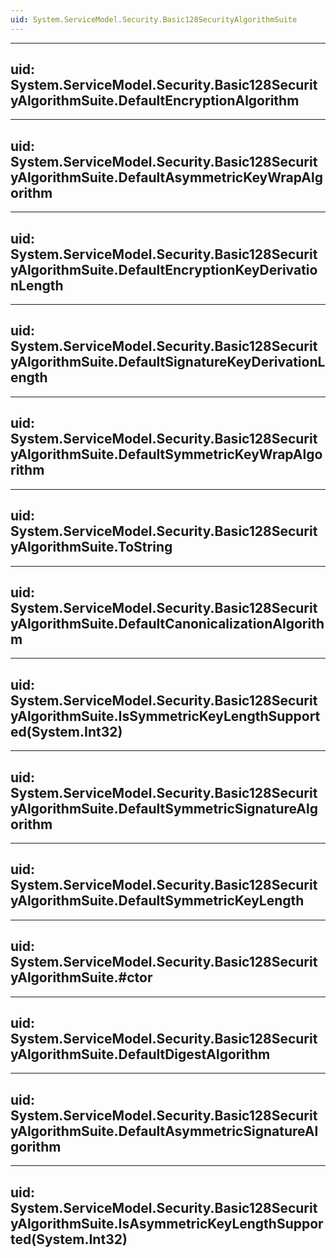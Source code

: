 ```yaml
---
uid: System.ServiceModel.Security.Basic128SecurityAlgorithmSuite
---
```


---
uid: System.ServiceModel.Security.Basic128SecurityAlgorithmSuite.DefaultEncryptionAlgorithm
---

---
uid: System.ServiceModel.Security.Basic128SecurityAlgorithmSuite.DefaultAsymmetricKeyWrapAlgorithm
---

---
uid: System.ServiceModel.Security.Basic128SecurityAlgorithmSuite.DefaultEncryptionKeyDerivationLength
---

---
uid: System.ServiceModel.Security.Basic128SecurityAlgorithmSuite.DefaultSignatureKeyDerivationLength
---

---
uid: System.ServiceModel.Security.Basic128SecurityAlgorithmSuite.DefaultSymmetricKeyWrapAlgorithm
---

---
uid: System.ServiceModel.Security.Basic128SecurityAlgorithmSuite.ToString
---

---
uid: System.ServiceModel.Security.Basic128SecurityAlgorithmSuite.DefaultCanonicalizationAlgorithm
---

---
uid: System.ServiceModel.Security.Basic128SecurityAlgorithmSuite.IsSymmetricKeyLengthSupported(System.Int32)
---

---
uid: System.ServiceModel.Security.Basic128SecurityAlgorithmSuite.DefaultSymmetricSignatureAlgorithm
---

---
uid: System.ServiceModel.Security.Basic128SecurityAlgorithmSuite.DefaultSymmetricKeyLength
---

---
uid: System.ServiceModel.Security.Basic128SecurityAlgorithmSuite.#ctor
---

---
uid: System.ServiceModel.Security.Basic128SecurityAlgorithmSuite.DefaultDigestAlgorithm
---

---
uid: System.ServiceModel.Security.Basic128SecurityAlgorithmSuite.DefaultAsymmetricSignatureAlgorithm
---

---
uid: System.ServiceModel.Security.Basic128SecurityAlgorithmSuite.IsAsymmetricKeyLengthSupported(System.Int32)
---
